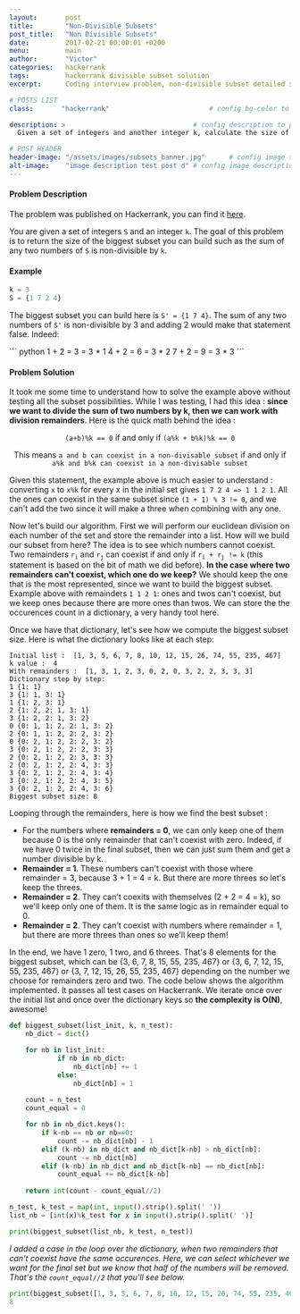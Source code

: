 ```yaml
---
layout:       post
title:        "Non-Divisible Subsets"
post_title:	  "Non Divisible Subsets"
date:         2017-02-21 00:00:01 +0200
menu:		  main
author:       "Victor"
categories:   hackerrank
tags:         hackerrank divisible subset solution
excerpt:      Coding interview problem, non-divisible subset detailed solution

# POSTS LIST
class:       "hackerrank"                         # config bg-color to post list card (1..6)

description: >                                # config description to post list card
  Given a set of integers and another integer k, calculate the size of the largest non-divisible subset.

# POST HEADER
header-image: "/assets/images/subsets_banner.jpg"      # config image to post header
alt-image:    "image description test post d" # config image description to alt att.
---
```

<h4>Problem Description</h4>

<p>The problem was published on Hackerrank, you can find it <a href="https://www.hackerrank.com/challenges/non-divisible-subset">here</a>.</p>
<p>You are given a set of integers <code>S</code> and an integer <code>k</code>. The goal of this problem is to return the size of the biggest subset you can build such as the sum of any two numbers of <code>S</code> is non-divisible by <code>k</code>.</p>

<h4>Example</h4>

``` python
k = 3
S = {1 7 2 4}
```
<p>The biggest subset you can build here is <code>S' = {1 7 4}</code>. The sum of any two numbers of <code>S'</code> is non-divisible by 3 and adding 2 would make that statement false. Indeed:</p>
``` python
1 + 2 = 3 = 3 * 1
4 + 2 = 6 = 3 * 2
7 + 2 = 9 = 3 * 3
```

<h4>Problem Solution</h4>
<p>It took me some time to understand how to solve the example above without testing all the subset possibilities. While I was testing, I had this idea : <b>since we want to divide the sum of two numbers by k, then we can work with division remainders</b>. Here is the quick math behind the idea :</p> 
<p><center><code>(a+b)%k == 0</code> if and only if <code>(a%k + b%k)%k == 0</code> </center></p>
<p><center>This means <code>a and b can coexist in a non-divisable subset</code> if and only if <br/><code>a%k and b%k can coexist in a non-divisable subset</code> </center></p>

<p>Given this statement, the example above is much easier to understand : converting <code>x</code> to <code>x%k</code> for every x in the initial set gives <code>1 7 2 4 => 1 1 2 1</code>. All the ones can coexist in the same subset since <code>(1 + 1) % 3 != 0</code>, and we can't add the two since it will make a three when combining with any one.</p>

<p>Now let's build our algorithm. First we will perform our euclidean division on each number of the set and store the remainder into a list. How will we build our subset from here? The idea is to see which numbers cannot coexist. Two remainders <code>r<sub>i</sub></code> and <code>r<sub>j</sub></code> can coexist if and only if <code>r<sub>i</sub> + r<sub>j</sub> != k</code> (this statement is based on the bit of math we did before). <b>In the case where two remainders can't coexist, which one do we keep?</b> We should keep the one that is the most represented, since we want to build the biggest subset. Example above with remainders <code>1 1 2 1</code>: ones and twos can't coexist, but we keep ones because there are more ones than twos. We can store the the occurences count in a dictionary, a very handy tool here.</p>

<p>Once we have that dictionary, let's see how we compute the biggest subset size. Here is what the dictionary looks like at each step:</p>

```
Initial list :  [1, 3, 5, 6, 7, 8, 10, 12, 15, 26, 74, 55, 235, 467]
k value :  4
With remainders :  [1, 3, 1, 2, 3, 0, 2, 0, 3, 2, 2, 3, 3, 3]
Dictionary step by step:
1 {1: 1}
3 {1: 1, 3: 1}
1 {1: 2, 3: 1}
2 {1: 2, 2: 1, 3: 1}
3 {1: 2, 2: 1, 3: 2}
0 {0: 1, 1: 2, 2: 1, 3: 2}
2 {0: 1, 1: 2, 2: 2, 3: 2}
0 {0: 2, 1: 2, 2: 2, 3: 2}
3 {0: 2, 1: 2, 2: 2, 3: 3}
2 {0: 2, 1: 2, 2: 3, 3: 3}
2 {0: 2, 1: 2, 2: 4, 3: 3}
3 {0: 2, 1: 2, 2: 4, 3: 4}
3 {0: 2, 1: 2, 2: 4, 3: 5}
3 {0: 2, 1: 2, 2: 4, 3: 6}
Biggest subset size: 8
``` 

<p>Looping through the remainders, here is how we find the best subset :</p>
<ul>
    <li> For the numbers where <b>remainders = 0</b>, we can only keep one of them because 0 is the only remainder that can't coexist with zero. Indeed, if we have 0 twice in the final subset, then we can just sum them and get a number divisible by k.</li>
    <li> <b>Remainder = 1</b>. These numbers can't coexist with those where remainder = 3, because 3 + 1 = 4 = k. But there are more threes so let's keep the threes.</li>
    <li> <b>Remainder = 2</b>. They can't coexits with themselves (2 + 2 = 4 = k), so we'll keep only one of them. It is the same logic as in remainder equal to 0.</li>
    <li> <b>Remainder = 2</b>. They can't coexist with numbers where remainder = 1, but there are more threes than ones so we'll keep them!</li>
</ul>

<p>In the end, we have 1 zero, 1 two, and 6 threes. That's 8 elements for the biggest subset, which can be {3, 6, 7, 8, 15, 55, 235, 467} or {3, 6, 7, 12, 15, 55, 235, 467} or {3, 7, 12, 15, 26, 55, 235, 467} depending on the number we choose for remainders zero and two. The code below shows the algorithm implemented. It passes all test cases on Hackerrank. We iterate once over the initial list and once over the dictionary keys so <b>the complexity is O(N)</b>, awesome!</p>

``` python
def biggest_subset(list_init, k, n_test):
    nb_dict = dict()

    for nb in list_init:
            if nb in nb_dict:
                nb_dict[nb] += 1
            else:
                nb_dict[nb] = 1    
                
    count = n_test
    count_equal = 0

    for nb in nb_dict.keys():
        if k-nb == nb or nb==0:
            count -= nb_dict[nb] - 1
        elif (k-nb) in nb_dict and nb_dict[k-nb] > nb_dict[nb]:
            count -= nb_dict[nb]
        elif (k-nb) in nb_dict and nb_dict[k-nb] == nb_dict[nb]:
            count_equal += nb_dict[k-nb]
        
    return int(count - count_equal//2)

n_test, k_test = map(int, input().strip().split(' '))
list_nb = [int(x)%k_test for x in input().strip().split(' ')]

print(biggest_subset(list_nb, k_test, n_test))
```

<p><i>I added a case in the loop over the dictionary, when two remainders that can't coexist have the same occurences. Here, we can select whichever we want for the final set but we know that half of the numbers will be removed. That's the <code>count_equal//2</code> that you'll see below.</i></p>


``` python
print(biggest_subset([1, 3, 5, 6, 7, 8, 10, 12, 15, 26, 74, 55, 235, 467], 4, 14))
8
```


